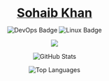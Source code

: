 <p align="center">
  <a href="https://github.com/sohaib1khan">
    <strong><span style="font-size: 2em;">Sohaib Khan</span></strong>
  </a>
</p>

<!-- Remove the name excerpt and add the following below the current intro -->
<p align="center">
  <img src="https://img.shields.io/badge/DevOps-Engineer-blue" alt="DevOps Badge" />
  <img src="https://img.shields.io/badge/Linux-Administrator-yellow" alt="Linux Badge" />
</p>

<p align="center">
  <a href="https://github.com/sohaib1khan">
    <img src="https://readme-typing-svg.demolab.com/?lines=DevOps%20·%20Linux%20System%20Administrator%20·%20Technical%20Support%20Engineer;Kubernetes%20%7C%20Docker%20%7C%20Terraform%20%7C%20Ansible;Home%20Lab%20Explorer%20%7C%20Cloud%20Automation;Always%20learning%20new%20things&font=Fira%20Code&center=true&width=700&height=45&color=ff9900&vCenter=true&pause=1000&size=22" />
  </a>
</p>

<p align="center">
  <img src="https://github-readme-stats.vercel.app/api?username=sohaib1khan&show_icons=true&theme=tokyonight" alt="GitHub Stats" />
</p>

<p align="center">
  <img src="https://github-readme-stats.vercel.app/api/top-langs/?username=sohaib1khan&layout=compact&theme=tokyonight" alt="Top Languages" />
</p>


<!--
**sohaib1khan/sohaib1khan** is a ✨ _special_ ✨ repository because its `README.md` (this file) appears on your GitHub profile.

Here are some ideas to get you started:

- 🔭 I’m currently working on ...
- 🌱 I’m currently learning ...
- 👯 I’m looking to collaborate on ...
- 🤔 I’m looking for help with ...
- 💬 Ask me about ...
- 📫 How to reach me: ...
- 😄 Pronouns: ...
- ⚡ Fun fact: ...
-->

